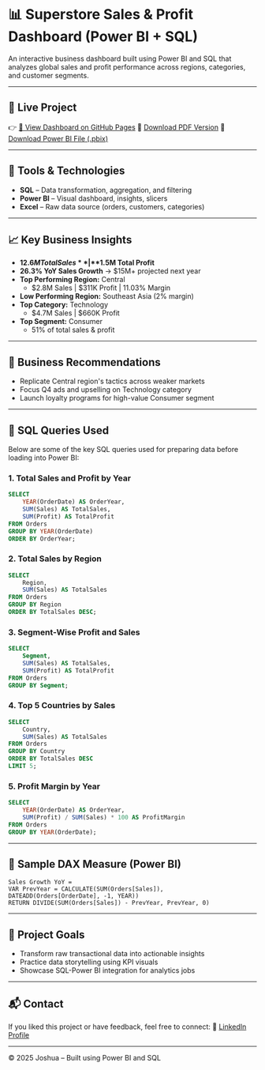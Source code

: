 
# 📊 Superstore Sales & Profit Dashboard (Power BI + SQL)

An interactive business dashboard built using Power BI and SQL that analyzes global sales and profit performance across regions, categories, and customer segments.

---

## 🚀 Live Project  
👉 [🔗 View Dashboard on GitHub Pages](https://github.com/joshp568/sales-dashboard)
📄 [Download PDF Version](https://github.com/joshp568/sales-dashboard/blob/main/SalesPerformance_Dashboard_final.pdf)
📁 [Download Power BI File (.pbix)](https://github.com/joshp568/sales-dashboard/blob/main/SalesPerformance_Dashboard.pbix)

---

## 🧰 Tools & Technologies

- **SQL** – Data transformation, aggregation, and filtering  
- **Power BI** – Visual dashboard, insights, slicers  
- **Excel** – Raw data source (orders, customers, categories)

---

## 📈 Key Business Insights

- **$12.6M Total Sales** | **$1.5M Total Profit**
- **26.3% YoY Sales Growth** → $15M+ projected next year
- **Top Performing Region:** Central  
  - $2.8M Sales | $311K Profit | 11.03% Margin  
- **Low Performing Region:** Southeast Asia (2% margin)
- **Top Category:** Technology  
  - $4.7M Sales | $660K Profit
- **Top Segment:** Consumer  
  - 51% of total sales & profit

---

## 🧠 Business Recommendations

- Replicate Central region's tactics across weaker markets  
- Focus Q4 ads and upselling on Technology category  
- Launch loyalty programs for high-value Consumer segment  

---

## 💾 SQL Queries Used

Below are some of the key SQL queries used for preparing data before loading into Power BI:

### 1. Total Sales and Profit by Year

```sql
SELECT 
    YEAR(OrderDate) AS OrderYear,
    SUM(Sales) AS TotalSales,
    SUM(Profit) AS TotalProfit
FROM Orders
GROUP BY YEAR(OrderDate)
ORDER BY OrderYear;
````

### 2. Total Sales by Region

```sql
SELECT 
    Region,
    SUM(Sales) AS TotalSales
FROM Orders
GROUP BY Region
ORDER BY TotalSales DESC;
```

### 3. Segment-Wise Profit and Sales

```sql
SELECT 
    Segment,
    SUM(Sales) AS TotalSales,
    SUM(Profit) AS TotalProfit
FROM Orders
GROUP BY Segment;
```

### 4. Top 5 Countries by Sales

```sql
SELECT 
    Country,
    SUM(Sales) AS TotalSales
FROM Orders
GROUP BY Country
ORDER BY TotalSales DESC
LIMIT 5;
```

### 5. Profit Margin by Year

```sql
SELECT 
    YEAR(OrderDate) AS OrderYear,
    SUM(Profit) / SUM(Sales) * 100 AS ProfitMargin
FROM Orders
GROUP BY YEAR(OrderDate);
```

---

## 📐 Sample DAX Measure (Power BI)

```DAX
Sales Growth YoY = 
VAR PrevYear = CALCULATE(SUM(Orders[Sales]), DATEADD(Orders[OrderDate], -1, YEAR))
RETURN DIVIDE(SUM(Orders[Sales]) - PrevYear, PrevYear, 0)
```

---

## 📌 Project Goals

* Transform raw transactional data into actionable insights
* Practice data storytelling using KPI visuals
* Showcase SQL-Power BI integration for analytics jobs

---

## 📬 Contact

If you liked this project or have feedback, feel free to connect:
📧 [LinkedIn Profile](https://www.linkedin.com/in/joshua-pratheek-aluri-261a8b305/)

---

© 2025 Joshua – Built  using Power BI and SQL

```
